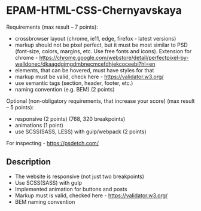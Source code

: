 # EPAM-HTML-CSS-Chernyavskaya
Requirements (max result – 7 points):
* crossbrowser layout (chrome, ie11, edge, firefox - latest versions)
*	markup should not be pixel perfect, but it must be most similar to PSD (font-size, colors, margins, etc. Use free fonts and icons). Extension for chrome - https://chrome.google.com/webstore/detail/perfectpixel-by-welldonec/dkaagdgjmgdmbnecmcefdhjekcoceebi?hl=en
*	elements, that can be hovered, must have styles for that
*	markup must be valid, check here - https://validator.w3.org/
*	use semantic tags (section, header, footer, etc.)
*	naming convention (e.g. BEM) (2 points)

Optional (non-obligatory requirements, that increase your score) (max result – 5 points):
*	responsive (2 points) (768, 320 breakpoints)
*	animations (1 point)
*	use SCSS(SASS, LESS) with gulp/webpack (2 points)

For inspecting - https://psdetch.com/


## Description
* The website is responsive (not just two breakpoints)
* Use SCSS(SASS) with gulp
* Implemented animation for buttons and posts
* Markup must is valid, checked here - https://validator.w3.org/
* BEM naming convention


